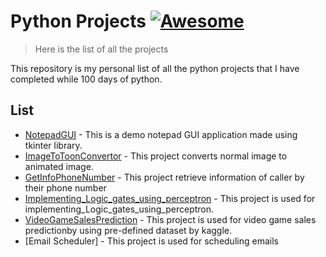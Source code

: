 # Python Projects [![Awesome](https://cdn.jsdelivr.net/gh/sindresorhus/awesome@d7305f38d29fed78fa85652e3a63e154dd8e8829/media/badge.svg)](https://github.com/sindresorhus/awesome#readme)
> Here is the list of all the projects

This repository is my personal list of all the python projects that I have completed while 100 days of python.

## List

- [NotepadGUI](https://github.com/ekasnh/Python-Projects/tree/main/NotepadGUI) - This is a demo notepad GUI application made using tkinter library.
- [ImageToToonConvertor](https://github.com/ekasnh/Python-Projects/tree/main/ImagetoToonConvertor) - This project converts normal image to animated image.
- [GetInfoPhoneNumber](https://github.com/ekasnh/Python-Projects/tree/main/GetInfoPhoneNumber) - This project retrieve information of caller by their phone number
- [Implementing_Logic_gates_using_perceptron](https://github.com/ekasnh/Python-Projects/blob/main/implementing_logic_gates_using_perceptron.py) - This project is used for implementing_Logic_gates_using_perceptron.
- [VideoGameSalesPrediction](https://github.com/ekasnh/Python-Projects/tree/main/video%20game%20prediction) - This project is used for video game sales predictionby using pre-defined dataset by kaggle.
- [Email Scheduler] - This project is used for scheduling emails
